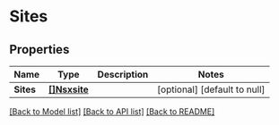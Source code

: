 # Sites

## Properties
Name | Type | Description | Notes
------------ | ------------- | ------------- | -------------
**Sites** | [**[]Nsxsite**](nsxsite.md) |  | [optional] [default to null]

[[Back to Model list]](../README.md#documentation-for-models) [[Back to API list]](../README.md#documentation-for-api-endpoints) [[Back to README]](../README.md)

